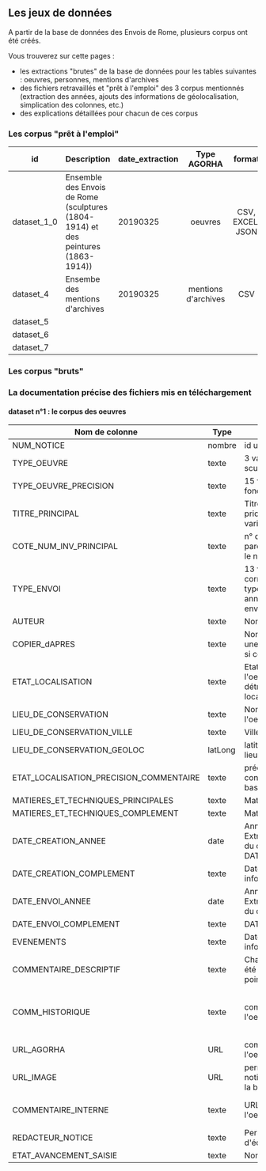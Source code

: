 
## Les jeux de données

A partir de la base de données des Envois de Rome, plusieurs corpus ont été créés. 

Vous trouverez sur cette pages :
* les extractions "brutes" de la base de données pour les tables suivantes : oeuvres, personnes, mentions d'archives
* des fichiers retravaillés et "prêt à l'emploi" des 3 corpus mentionnés (extraction des années, ajouts des informations de géolocalisation, simplication des colonnes, etc.)
* des explications détaillées pour chacun de ces corpus

### Les corpus "prêt à l'emploi"

| id          | Description                                                                         | date_extraction |     Type AGORHA     |      format      | nom du fichier - Télécharger                                                                                                                                                                                                                                                                      |  Volumétrie  |
|-------------|-------------------------------------------------------------------------------------|-----------------|:-------------------:|:----------------:|---------------------------------------------------------------------------------------------------------------------------------------------------------------------------------------------------------------------------------------------------------------------------------------------------|:------------:|
| dataset_1_0 | Ensemble des Envois de Rome (sculptures (1804-1914) et des peintures (1863-1914))   | 20190325        |       oeuvres       | CSV, EXCEL, JSON | [Export_EnvoisdeRome_oeuvres_20190325.csv](./Export_EnvoisdeRome_oeuvres_20190325.csv) [Export_EnvoisdeRome_oeuvres_20190325.xlsx](./Export_EnvoisdeRome_oeuvres_20190325.xlsx)  [Export_EnvoisdeRome_oeuvres_forPalladio_20190325.json](./Export_EnvoisdeRome_oeuvres_forPalladio_20190325.json) | 1100 oeuvres |
| dataset_4   | Ensembe des mentions d'archives                                                     | 20190325        | mentions d'archives |        CSV       | [Export_EnvoisdeRome_Rapports_20190325.csv](Export_EnvoisdeRome_Rapports_20190325) [Export_EnvoisdeRome_Rapports_20190325.xlsx](Export_EnvoisdeRome_Rapports_20190325) [Export_EnvoisdeRome_Rapports_20190325.zip](Export_EnvoisdeRome_Rapports_20190325)                                         | 603 rapports |
| dataset_5   |                                                                                     |                 |                     |                  |                                                                                                                                                                                                                                                                                                   |              |
| dataset_6   |                                                                                     |                 |                     |                  |                                                                                                                                                                                                                                                                                                   |              |
| dataset_7   |                                                                                     |                 |                     |                  |                                                                                                                                                                                                                                                                                                   |              |


### Les corpus "bruts"



### La documentation précise des fichiers mis en téléchargement

#### dataset n°1 : le corpus des oeuvres


| Nom de colonne                          | Type    | Description                                                                                                                                 | Exemple                                                                                                                                                                                                                                                                                                                                              |
|-----------------------------------------|---------|---------------------------------------------------------------------------------------------------------------------------------------------|------------------------------------------------------------------------------------------------------------------------------------------------------------------------------------------------------------------------------------------------------------------------------------------------------------------------------------------------------|
| NUM_NOTICE                              | nombre  | id unique à chaque oeuvre                                                                                                                   | 260024                                                                                                                                                                                                                                                                                                                                               |
| TYPE_OEUVRE                             | texte   | 3 variables possibles : peinture, sculpture, dessin                                                                                         | peinture                                                                                                                                                                                                                                                                                                                                             |
| TYPE_OEUVRE_PRECISION                   | texte   | 15 variable possibles, en fonction de TYPE_OEUVRE                                                                                           | tableau                                                                                                                                                                                                                                                                                                                                              |
| TITRE_PRINCIPAL                         | texte   | Titre de l'oeuvre. Uniquement le pricnipal, pas les différentes variantes                                                                   | Isaïe, copie d'après Michel-Ange                                                                                                                                                                                                                                                                                                                     |
| COTE_NUM_INV_PRINCIPAL                  | texte   | n° d'inventaire avec entre parenthèse le lieu. Uniquement le n° d'inventaire le plus récent                                                 | Env Pture 65 (numéro d'inventaire ENSBA)                                                                                                                                                                                                                                                                                                             |
| TYPE_ENVOI                              | texte   | 13 variables possibles correspondant aux principaux types d'envois (envoi 1ère année; envoi non reglémentaire, envoir supplémentaire, etc.) | envoi 3e année                                                                                                                                                                                                                                                                                                                                       |
| AUTEUR                                  | texte   | Nom de l'artiste                                                                                                                            | Axilette, Alexis                                                                                                                                                                                                                                                                                                                                     |
| COPIER_dAPRES                           | texte   | Nom de l'artiste si l'oeuvre est une copie d'après. Champ vide si ce n'est pas le cas                                                       | Michelangelo                                                                                                                                                                                                                                                                                                                                         |
| ETAT_LOCALISATION                       | texte   | Etat actuelle de localisation de l'oeuvre. 4 variables possibles : détruit, localisation inconnue, localisé, non retrouvé                   | localisé                                                                                                                                                                                                                                                                                                                                             |
| LIEU_DE_CONSERVATION                    | texte   | Nom de l'institution qui conserve l'oeuvre                                                                                                  | Ecole nationale supérieure des beaux-arts (Paris)                                                                                                                                                                                                                                                                                                    |
| LIEU_DE_CONSERVATION_VILLE              | texte   | Ville du lieu de conservation                                                                                                               | Paris                                                                                                                                                                                                                                                                                                                                                |
| LIEU_DE_CONSERVATION_GEOLOC             | latLong | latitude et longitude de la ville du lieu de conservation                                                                                   | 48.856577777778,2.3518277777778                                                                                                                                                                                                                                                                                                                      |
| ETAT_LOCALISATION_PRECISION_COMMENTAIRE | texte   | précision du lieux de conservation si rempli dans la base de données                                                                        |                                                                                                                                                                                                                                                                                                                                                      |
| MATIERES_ET_TECHNIQUES_PRINCIPALES      | texte   | Matière et technique                                                                                                                        | peint                                                                                                                                                                                                                                                                                                                                                |
| MATIERES_ET_TECHNIQUES_COMPLEMENT       | texte   | Matière et technique                                                                                                                        | détrempe                                                                                                                                                                                                                                                                                                                                             |
| DATE_CREATION_ANNEE                     | date    | Année de création de l'oeuvre. Extraction automatique à partir du champ texte DATE_CREATION_COMPLEMENT                                      | 1888                                                                                                                                                                                                                                                                                                                                                 |
| DATE_CREATION_COMPLEMENT                | texte   | Date de création de l'oeuvre, information plus précise                                                                                      | 1888                                                                                                                                                                                                                                                                                                                                                 |
| DATE_ENVOI_ANNEE                        | date    | Année de création de l'oeuvre. Extraction automatique à partir du champ texte                                                               | 1889                                                                                                                                                                                                                                                                                                                                                 |
| DATE_ENVOI_COMPLEMENT                   | texte   | DATE_ENVOI_COMPLEMENT                                                                                                                       | 13 mars 1889                                                                                                                                                                                                                                                                                                                                         |
| EVENEMENTS                              | texte   | Date de création de l'oeuvre, information plus précise                                                                                      | EXPOSITIONS : 1889, juillet, du 1er au 8, Rome, Villa Médicis ; 1889, octobre, du 19 au 26, Paris, École des beaux-arts #                                                                                                                                                                                                                            |
| COMMENTAIRE_DESCRIPTIF                  | texte   | Chaque exposition ou l'oeuvre a été exposée, séparée par un point-virgule                                                                   | copie partielle d'après Michel-Ange à la chapelle Sixtine (Rome)                                                                                                                                                                                                                                                                                     |
| COMM_HISTORIQUE                         | texte   | commentaire descriptif de l'oeuvre                                                                                                          | Exécuté à Rome, au Vatican, dans la Chapelle Sixtine. Achevé au mois de mars 1889 (État envois, 1889, peinture). Exposé achevé à la Villa Médicis au début du mois de juillet 1889 et à l'École des beaux-arts au courant du mois d'octobre. Placé dans la chapelle des Petits-Augustins (mur droit) de l'École nationale supérieure des beaux-arts. |
| URL_AGORHA                              | URL     | commentaire historique de l'oeuvre                                                                                                          | https://agorha.inha.fr/inhaprod/ark:/54721/003260024                                                                                                                                                                                                                                                                                                 |
| URL_IMAGE                               | URL     | permalien renvoyant vers la notice complète delo'uevre dans la base AGORHA                                                                  | https://agorha.inha.fr/inhaoai/servlet/DocViewerServlet?file=folder_0001/folder_0001/folder_0006/folder_0007/elem_0088/EnvP065-17446_low.jpg                                                                                                                                                                                                         |
| COMMENTAIRE_INTERNE                     | texte   | URL de la vignette si la notice de l'oeuvre est illustrée.                                                                                  | Base Envois de Rome FMP, fichier Objets.fp7, notice : £Axilette, Alexis-5£ Notice créée le : 06/08/2002. Notice modifiée le : 27/09/2018. Rédacteur : France Lechleiter.                                                                                                                                                                             |
| REDACTEUR_NOTICE                        | texte   | Permet de connaitre l'historique d'édition de la notice                                                                                     | France Lechleiter                                                                                                                                                                                                                                                                                                                                    |
| ETAT_AVANCEMENT_SAISIE                  | texte   | Nom du rédacteur de la notice                                                                                                               | Publiée                                                                                                                                                                                                                                                                                                                                              |
